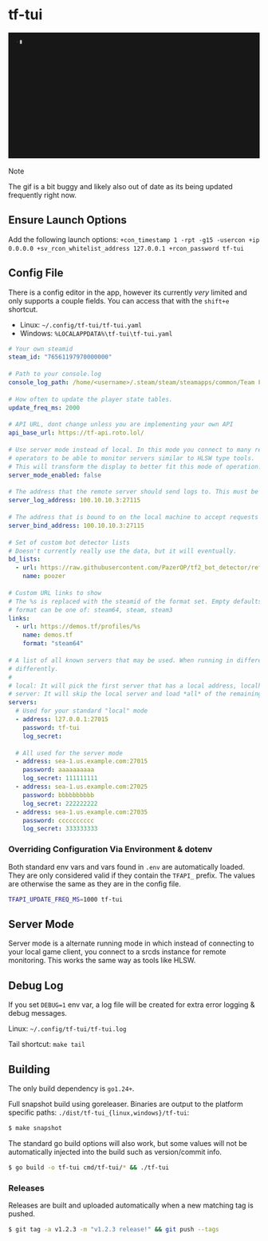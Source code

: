 # tf-tui

[![Demo](docs/demo.gif)](docs/demo.gif)

> [!NOTE]
> The gif is a bit buggy and likely also out of date as its being updated frequently right now.


## Ensure Launch Options

Add the following launch options:
`+con_timestamp 1 -rpt -g15 -usercon +ip 0.0.0.0 +sv_rcon_whitelist_address 127.0.0.1 +rcon_password tf-tui`

## Config File

There is a config editor in the app, however its currently *very* limited and only supports a couple fields. You can
access that with the `shift+e` shortcut.

- Linux: `~/.config/tf-tui/tf-tui.yaml`
- Windows: `%LOCALAPPDATA%\tf-tui\tf-tui.yaml`

```yaml
# Your own steamid
steam_id: "76561197970000000"

# Path to your console.log
console_log_path: /home/<username>/.steam/steam/steamapps/common/Team Fortress 2/tf/console.log

# How often to update the player state tables.
update_freq_ms: 2000

# API URL, dont change unless you are implementing your own API
api_base_url: https://tf-api.roto.lol/

# Use server mode instead of local. In this mode you connect to many remote servers. This is meant for server
# operators to be able to monitor servers similar to HLSW type tools.
# This will transform the display to better fit this mode of operation.
server_mode_enabled: false

# The address that the remote server should send logs to. This must be a routeable ip/host from the server.
server_log_address: 100.10.10.3:27115

# The address that is bound to on the local machine to accept requests on.
server_bind_address: 100.10.10.3:27115

# Set of custom bot detector lists
# Doesn't currently really use the data, but it will eventually.
bd_lists:
  - url: https://raw.githubusercontent.com/PazerOP/tf2_bot_detector/refs/heads/master/staging/cfg/playerlist.official.json
    name: poozer

# Custom URL links to show
# The %s is replaced with the steamid of the format set. Empty defaults to steam64.
# format can be one of: steam64, steam, steam3
links:
  - url: https://demos.tf/profiles/%s
    name: demos.tf
    format: "steam64"

# A list of all known servers that may be used. When running in different modes, the list behaves slightly
# differently.
#
# local: It will pick the first server that has a local address, localhost/127.0.0.1 and ignore all other entries.
# server: It will skip the local server and load *all* of the remaining servers.
servers:
  # Used for your standard "local" mode
  - address: l27.0.0.1:27015
    password: tf-tui
    log_secret:

  # All used for the server mode
  - address: sea-1.us.example.com:27015
    password: aaaaaaaaaa
    log_secret: 111111111
  - address: sea-1.us.example.com:27025
    password: bbbbbbbbbb
    log_secret: 222222222
  - address: sea-1.us.example.com:27035
    password: cccccccccc
    log_secret: 333333333
```

### Overriding Configuration Via Environment & dotenv

Both standard env vars and vars found in `.env` are automatically loaded. They are only considered valid if they
contain the `TFAPI_` prefix. The values are otherwise the same as they are in the config file.

```bash
TFAPI_UPDATE_FREQ_MS=1000 tf-tui
```

## Server Mode

Server mode is a alternate running mode in which instead of connecting to your local game client, you connect
to a srcds instance for remote monitoring. This works the same way as tools like HLSW.

## Debug Log

If you set `DEBUG=1` env var, a log file will be created for extra error logging & debug messages.

Linux: `~/.config/tf-tui/tf-tui.log`

Tail shortcut: `make tail`

## Building

The only build dependency is `go1.24+`.

Full snapshot build using goreleaser. Binaries are output to the platform specific paths: `./dist/tf-tui_{linux,windows}/tf-tui`:

```sh
$ make snapshot
```

The standard go build options will also work, but some values will not be automatically injected into the build such as version/commit info.

```sh
$ go build -o tf-tui cmd/tf-tui/* && ./tf-tui
```

### Releases

Releases are built and uploaded automatically when a new matching tag is pushed.

```sh
$ git tag -a v1.2.3 -m "v1.2.3 release!" && git push --tags
```
